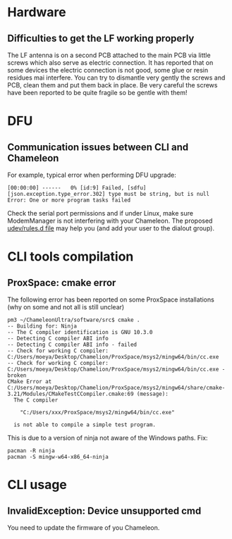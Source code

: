 # Hardware

## Difficulties to get the LF working properly

The LF antenna is on a second PCB attached to the main PCB via little screws which also serve as electric connection.
It has reported that on some devices the electric connection is not good, some glue or resin residues mai interfere.
You can try to dismantle very gently the screws and PCB, clean them and put them back in place.
Be very careful the screws have been reported to be quite fragile so be gentle with them!

# DFU

## Communication issues between CLI and Chameleon

For example, typical error when performing DFU upgrade:

```
[00:00:00] ------   0% [id:9] Failed, [sdfu] [json.exception.type_error.302] type must be string, but is null
Error: One or more program tasks failed
```

Check the serial port permissions and if under Linux, make sure ModemManager is not interfering with your Chameleon.
The proposed [udev/rules.d file](../resource/driver/79-chameleon-usb-device-blacklist-dialout.rules) may help you (and add your user to the dialout group).

# CLI tools compilation

## ProxSpace: cmake error

The following error has been reported on some ProxSpace installations (why on some and not all is still unclear)

```
pm3 ~/ChameleonUltra/software/src$ cmake .
-- Building for: Ninja
-- The C compiler identification is GNU 10.3.0
-- Detecting C compiler ABI info
-- Detecting C compiler ABI info - failed
-- Check for working C compiler: C:/Users/moeya/Desktop/Chamelion/ProxSpace/msys2/mingw64/bin/cc.exe
-- Check for working C compiler: C:/Users/moeya/Desktop/Chamelion/ProxSpace/msys2/mingw64/bin/cc.exe - broken
CMake Error at C:/Users/moeya/Desktop/Chamelion/ProxSpace/msys2/mingw64/share/cmake-3.21/Modules/CMakeTestCCompiler.cmake:69 (message):
  The C compiler

    "C:/Users/xxx/ProxSpace/msys2/mingw64/bin/cc.exe"

  is not able to compile a simple test program.
```

This is due to a version of ninja not aware of the Windows paths. Fix:

```
pacman -R ninja
pacman -S mingw-w64-x86_64-ninja
```

# CLI usage

## InvalidException: Device unsupported cmd

You need to update the firmware of you Chameleon.

